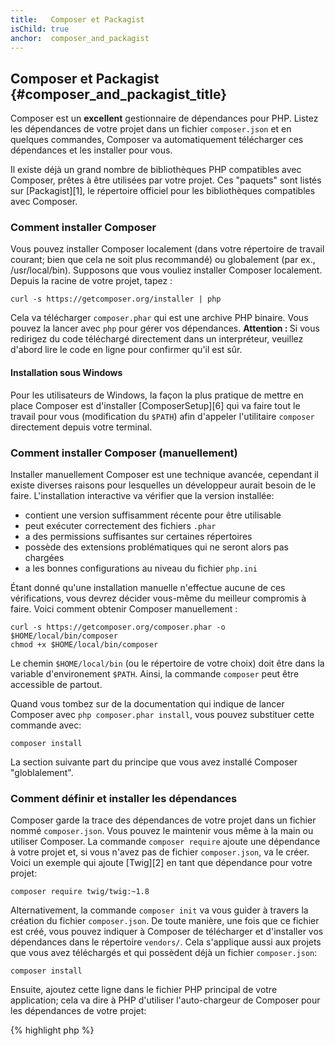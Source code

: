```yaml
---
title:   Composer et Packagist
isChild: true
anchor:  composer_and_packagist
---
```


## Composer et Packagist {#composer_and_packagist_title}

Composer est un **excellent** gestionnaire de dépendances pour PHP. Listez les dépendances de votre projet dans un fichier
`composer.json` et en quelques commandes, Composer va automatiquement télécharger ces dépendances et les installer pour
vous.

Il existe déjà un grand nombre de bibliothèques PHP compatibles avec Composer, prêtes à être utilisées par votre projet.
Ces "paquets" sont listés sur [Packagist][1], le répertoire officiel pour les bibliothèques compatibles avec Composer.

### Comment installer Composer

Vous pouvez installer Composer localement (dans votre répertoire de travail courant; bien que cela ne soit plus
recommandé) ou globalement (par ex., /usr/local/bin). Supposons que vous vouliez installer Composer localement.
Depuis la racine de votre projet, tapez :

    curl -s https://getcomposer.org/installer | php

Cela va télécharger `composer.phar` qui est une archive PHP binaire. Vous pouvez la lancer avec `php` pour gérer vos
dépendances. <strong>Attention : </strong> Si vous redirigez du code téléchargé directement dans un interpréteur,
veuillez d'abord lire le code en ligne pour confirmer qu'il est sûr.

#### Installation sous Windows
Pour les utilisateurs de Windows, la façon la plus pratique de mettre en place Composer est d'installer [ComposerSetup][6]
qui va faire tout le travail pour vous (modification du `$PATH`) afin d'appeler l'utilitaire `composer` directement
depuis votre terminal.

### Comment installer Composer (manuellement)

Installer manuellement Composer est une technique avancée, cependant il existe diverses raisons pour lesquelles un
développeur aurait besoin de le faire. L'installation interactive va vérifier que la version installée:

- contient une version suffisamment récente pour être utilisable
- peut exécuter correctement des fichiers `.phar`
- a des permissions suffisantes sur certaines répertoires
- possède des extensions problématiques qui ne seront alors pas chargées
- a les bonnes configurations au niveau du fichier `php.ini`

Étant donné qu'une installation manuelle n'effectue aucune de ces vérifications, vous devrez décider vous-même
du meilleur compromis à faire. Voici comment obtenir Composer manuellement :

    curl -s https://getcomposer.org/composer.phar -o $HOME/local/bin/composer
    chmod +x $HOME/local/bin/composer

Le chemin `$HOME/local/bin` (ou le répertoire de votre choix) doit être dans la variable d'environement `$PATH`. Ainsi,
la commande `composer` peut être accessible de partout.

Quand vous tombez sur de la documentation qui indique de lancer Composer avec `php composer.phar install`, vous pouvez
substituer cette commande avec:

    composer install

La section suivante part du principe que vous avez installé Composer "globlalement".

### Comment définir et installer les dépendances

Composer garde la trace des dépendances de votre projet dans un fichier nommé `composer.json`. Vous pouvez le maintenir
vous même à la main ou utiliser Composer. La commande `composer require` ajoute une dépendance à votre projet et, si
vous n'avez pas de fichier `composer.json`, va le créer. Voici un exemple qui ajoute [Twig][2] en tant que dépendance
pour votre projet:

	composer require twig/twig:~1.8

Alternativement, la commande `composer init` va vous guider à travers la création du fichier `composer.json`. De toute
manière, une fois que ce fichier est créé, vous pouvez indiquer à Composer de télécharger et d'installer vos dépendances
dans le répertoire `vendors/`. Cela s'applique aussi aux projets que vous avez téléchargés et qui possèdent déjà un
fichier `composer.json`:

    composer install

Ensuite, ajoutez cette ligne dans le fichier PHP principal de votre application; cela va dire à PHP d'utiliser
l'auto-chargeur de Composer pour les dépendances de votre projet:

{% highlight php %}
<?php
require 'vendor/autoload.php';
{% endhighlight %}

Maintenant si vous utilisez les bibliothèques dont votre projet est dépendant, elles seront chargées à la demande.

### Mettre à jour vos dépendances

Composer crée un fichier appelé `composer.lock` qui stocke la version exacte de chaque paquet qui a été téléchargé
quand vous avez exécuté pour la première fois `php composer.phar install`. Si vous partagez votre projet avec
d'autres développeurs et que le fichier `composer.lock` y est inclus alors ils auront les mêmes versions que vous. Pour
mettre à jour toutes les dépendances, exécuter `php composer.phar update`.

Cela est très pratique quand vous définissez les versions requises de façon flexible. Par exemple, une version exigée de
~1.8 signifie "tout ce qui est plus récent que 1.8.0 mais inférieur à 2.0.x-dev". Vous pouvez aussi utiliser le joker `*`
comme par exemple `1.8.*`. À partir de là, la commande `php composer.phar update` va mettre à jour vos dépendances à
la dernière version en suivant les restrictions demandées.

### Notifications de mise à jour

Pour recevoir les notifications de nouvelles versions vous pouvez vous enregistrer sur [VersionEye][3] qui est un
service web qui surveille vos fichiers `composer.json` sur vos comptes Github et BitBucket et vous envoie des emails
avec les nouvelles versions.

### Vérifier vos dépendances pour des raisons de sécurité

Le [Security Advisories Checker][4] est un service web et un outil en ligne de commande qui va examiner votre fichier
`composer.lock` et vous dire si vous avez besoin d'une mise à jour sur chacune de vos dépendances.

* [En savoir plus sur Composer][5]

[1]: http://packagist.org/
[2]: http://twig.sensiolabs.org
[3]: https://www.versioneye.com/
[4]: https://security.sensiolabs.org/
[5]: http://getcomposer.org/doc/00-intro.md
[6]: https://getcomposer.org/Composer-Setup.exe
